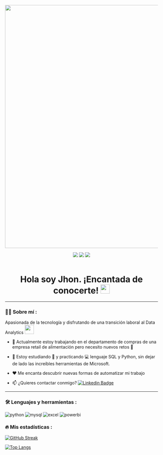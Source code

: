 <div id="header" align="center">
  <img src="[https://github.com/noelianav91/noelianav91/blob/main/Banner%20Github.png](https://raw.githubusercontent.com/Kennethguerra3/noelianav91/main/ce77a52e-0b36-4a3e-b120-06153cd53842.webp)" width="800"/>
</div>

<div id="badges" align="center">
  
[![](https://img.shields.io/badge/LinkedIn-0077B5?style=for-the-badge&logo=linkedin&logoColor=white)](www.linkedin.com/in/kennethguerras) 
  [![](https://img.shields.io/badge/YouTube-red?style=for-the-badge&logo=youtube&logoColor=white)](https://www.youtube.com/channel/UCgH0Z8WnVYucFhhcDKJTs3g)
[![](https://img.shields.io/badge/Página_Web-yelow?style=for-the-badge&logo=medium&logoColor=white)](https://www.warbush.com/)
  
 
 <div id="badges" align="center">
  <img src="https://visitor-badge-reloaded.herokuapp.com/badge?page_id=Kennethguerra3.Kennethguerra3&color=00cf00" alt=""/>
   
   <h1>
  Hola soy Jhon. ¡Encantada de conocerte! 
  <img src="https://media.giphy.com/media/hvRJCLFzcasrR4ia7z/giphy.gif" width="30px"/>
</h1>

---
 <div id="header" align="left">

### :woman_technologist: Sobre mí :


Apasionada de la tecnología y disfrutando de una transición laboral al Data Analytics <img src="https://media.giphy.com/media/WUlplcMpOCEmTGBtBW/giphy.gif" width="30"> 
   
* 🔭 Actualmente estoy trabajando en el departamento de compras de una empresa retail de alimentación pero necesito nuevos retos :muscle:  

* 🌱 Estoy estudiando :blue_book: y practicando :computer: lenguaje SQL y Python, sin dejar de lado las increíbles herramientas de Microsoft. 

* ❤️ Me encanta descubrir nuevas formas de automatizar mi trabajo 

* 📫 ¿Quieres contactar conmigo? [![Linkedin Badge](https://img.shields.io/badge/-Jhon-blue?style=flat&logo=Linkedin&logoColor=white)](www.linkedin.com/in/kennethguerras)
   


---
   
 ### :hammer_and_wrench: Lenguajes y herramientas :
<div id="header" align="left">
    <img src="https://img.shields.io/badge/Python-3776AB?style=for-the-badge&logo=python&logoColor=white" alt="python"/>
  </a>
    <img src="https://img.shields.io/badge/MySQL-6DB33F?style=for-the-badge&logo=mysql&logoColor=white" alt="mysql"/>
  </a>
 <img src="https://img.shields.io/badge/Microsoft_Excel-217346?style=for-the-badge&logo=microsoft-excel&logoColor=white" alt="excel"/>
  </a>
 <img src="https://img.shields.io/badge/Power_BI-FFBE00?style=for-the-badge&logo=Power-BI&logoColor=white" alt="powerbi"/>
  </a>
  
</div>
  
 ### :fire: Mis estadísticas :

[![GitHub Streak](http://github-readme-streak-stats.herokuapp.com?user=Kennethguerra3&theme=dark&background=000000)](https://git.io/streak-stats)

[![Top Langs](https://github-readme-stats.vercel.app/api/top-langs/?username=Kennethguerra3&layout=compact&theme=vision-friendly-dark)](https://github.com/anuraghazra/github-readme-stats)




 
